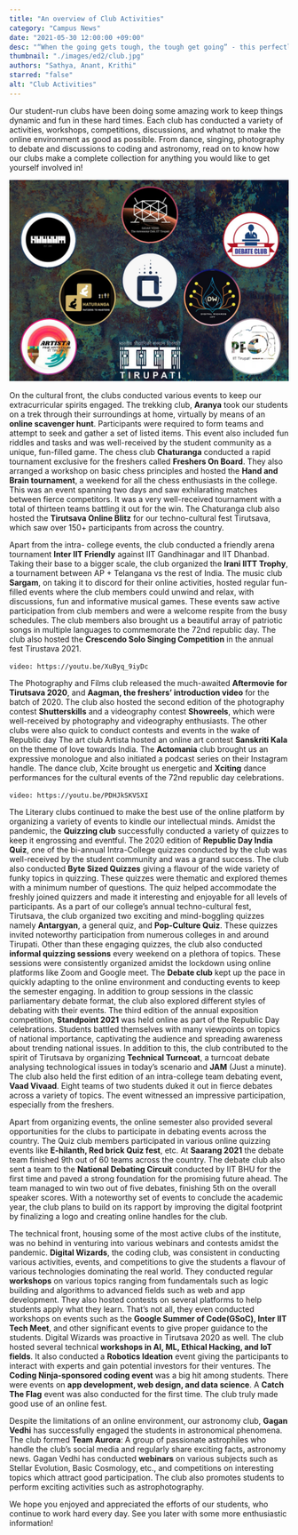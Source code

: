 ```yaml
---
title: "An overview of Club Activities"
category: "Campus News"
date: "2021-05-30 12:00:00 +09:00"
desc: "“When the going gets tough, the tough get going” - this perfectly captures the work done by the various clubs of IIT-T during the pandemic. The activities might have been few but given the constraints, the pandemic forced upon us the clubs did a commendable job in connecting students across the country through fun and engaging activities."
thumbnail: "./images/ed2/club.jpg"
authors: "Sathya, Anant, Krithi"
starred: "false"
alt: "Club Activities"
---
```


Our student-run clubs have been doing some amazing work to keep things dynamic and fun in these hard times. Each club has conducted a variety of activities, workshops, competitions, discussions, and whatnot to make the online environment as good as possible. From dance, singing, photography to debate and discussions to coding and astronomy, read on to know how our clubs make a complete collection for anything you would like to get yourself involved in!


![img](./images/ed2/supporting/clubs.jpg)

On the cultural front, the clubs conducted various events to keep our extracurricular spirits engaged. The trekking club, **Aranya** took our students on a trek through their surroundings at home, virtually by means of an **online scavenger hunt**. Participants were required to form teams and attempt to seek and gather a set of listed items. This event also included fun riddles and tasks and was well-received by the student community as a unique, fun-filled game. The chess club **Chaturanga** conducted a rapid tournament exclusive for the freshers called **Freshers On Board**. They also arranged a workshop on basic chess principles and hosted the **Hand and Brain tournament**, a weekend for all the chess enthusiasts in the college. This was an event spanning two days and saw exhilarating matches between fierce competitors. It was a very well-received tournament with a total of thirteen teams battling it out for the win. The Chaturanga club also hosted the **Tirutsava Online Blitz** for our techno-cultural fest Tirutsava, which saw over 150+ participants from across the country.


 Apart from the intra- college events, the club conducted a friendly arena tournament **Inter IIT Friendly** against IIT Gandhinagar and IIT Dhanbad. Taking their base to a bigger scale, the club organized the **Irani IITT Trophy**, a tournament between AP + Telangana vs the rest of India.  The music club **Sargam**, on taking it to discord for their online activities, hosted regular fun-filled events where the club members could unwind and relax, with discussions, fun and informative musical games. These events saw active participation from club members and were a welcome respite from the busy schedules. The club members also brought us a beautiful array of patriotic songs in multiple languages to commemorate the 72nd republic day. The club also hosted the **Crescendo Solo Singing Competition** in the annual fest Tirustava 2021. 
 
 `video: https://youtu.be/XuByq_9iyDc`
 
 The Photography and Films club released the much-awaited **Aftermovie for Tirutsava 2020**, and **Aagman, the freshers’ introduction video** for the batch of 2020. The club also hosted the second edition of the photography contest **Shutterskills** and a videography contest **Showreels**, which were well-received by photography and videography enthusiasts. The other clubs were also quick to conduct contests and events in the wake of Republic day The art club Artista hosted an online art contest **Sanskriti Kala** on the theme of love towards India. The **Actomania** club brought us an expressive monologue and also initiated a podcast series on their Instagram handle. The dance club, Xcite brought us energetic and **Xciting** dance performances for the cultural events of the 72nd republic day celebrations.

 `video: https://youtu.be/PDHJkSKVSXI`

<!-- ![img](./images/ed2/supporting/aagman.png) -->


The Literary clubs continued to make the best use of the online platform by organizing a variety of events to kindle our intellectual minds. Amidst the pandemic, the **Quizzing club** successfully conducted a variety of quizzes to keep it engrossing and eventful. The 2020 edition of **Republic Day India Quiz**, one of the bi-annual Intra-College quizzes conducted by the club was well-received by the student community and was a grand success. The club also conducted **Byte Sized Quizzes** giving a flavour of the wide variety of funky topics in quizzing. These quizzes were thematic and explored themes with a minimum number of questions. The quiz helped accommodate the freshly joined quizzers and made it interesting and enjoyable for all levels of participants. As a part of our college’s annual techno-cultural fest, Tirutsava, the club organized two exciting and mind-boggling quizzes namely **Antargyan**, a general quiz, and **Pop-Culture Quiz**. These quizzes invited noteworthy participation from numerous colleges in and around Tirupati. Other than these engaging quizzes, the club also conducted **informal quizzing sessions** every weekend on a plethora of topics. These sessions were consistently organized amidst the lockdown using online platforms like Zoom and Google meet. The **Debate club** kept up the pace in quickly adapting to the online environment and conducting events to keep the semester engaging. In addition to group sessions in the classic parliamentary debate format, the club also explored different styles of debating with their events. The third edition of the annual exposition competition, **Standpoint 2021** was held online as part of the Republic Day celebrations. Students battled themselves with many viewpoints on topics of national importance, captivating the audience and spreading awareness about trending national issues. In addition to this, the club contributed to the spirit of Tirutsava by organizing **Technical Turncoat**, a turncoat debate analysing technological issues in today’s scenario and **JAM** (Just a minute). The club also held the first edition of an intra-college team debating event, **Vaad Vivaad**. Eight teams of two students duked it out in fierce debates across a variety of topics. The event witnessed an impressive participation, especially from the freshers.


Apart from organizing events, the online semester also provided several opportunities for the clubs to participate in debating events across the country. The Quiz club members participated in various online quizzing events like **E-hilanth, Red brick Quiz fest**, etc. At **Saarang 2021** the debate team finished 9th out of 60 teams across the country. The debate club also sent a team to the **National Debating Circuit** conducted by IIT BHU for the first time and paved a strong foundation for the promising future ahead. The team managed to win two out of five debates, finishing 5th on the overall speaker scores. With a noteworthy set of events to conclude the academic year, the club plans to build on its rapport by improving the digital footprint by finalizing a logo and creating online handles for the club. 


The technical front, housing some of the most active clubs of the institute, was no behind in venturing into various webinars and contests amidst the pandemic. **Digital Wizards**, the coding club, was consistent in conducting various activities, events, and competitions to give the students a flavour of various technologies dominating the real world. They conducted regular **workshops** on various topics ranging from fundamentals such as logic building and algorithms to advanced fields such as web and app development. They also hosted contests on several platforms to help students apply what they learn. That’s not all, they even conducted workshops on events such as the **Google Summer of Code(GSoC), Inter IIT Tech Meet**, and other significant events to give proper guidance to the students. Digital Wizards was proactive in Tirutsava 2020 as well. The club hosted several technical **workshops in AI, ML, Ethical Hacking, and IoT fields**. It also conducted a **Robotics Ideation** event giving the participants to interact with experts and gain potential investors for their ventures. The **Coding Ninja-sponsored coding event** was a big hit among students. There were events on **app development, web design, and data science**. A **Catch The Flag** event was also conducted for the first time. The club truly made good use of an online fest.


Despite the limitations of an online environment, our astronomy club, **Gagan Vedhi** has successfully engaged the students in astronomical phenomena. The club formed **Team Aurora**: A group of passionate astrophiles who handle the club’s social media and regularly share exciting facts, astronomy news. Gagan Vedhi has conducted **webinars** on various subjects such as Stellar Evolution, Basic Cosmology, etc., and competitions on interesting topics which attract good participation. The club also promotes students to perform exciting activities such as astrophotography.


We hope you enjoyed and appreciated the efforts of our students, who continue to work hard every day. See you later with some more enthusiastic information!
